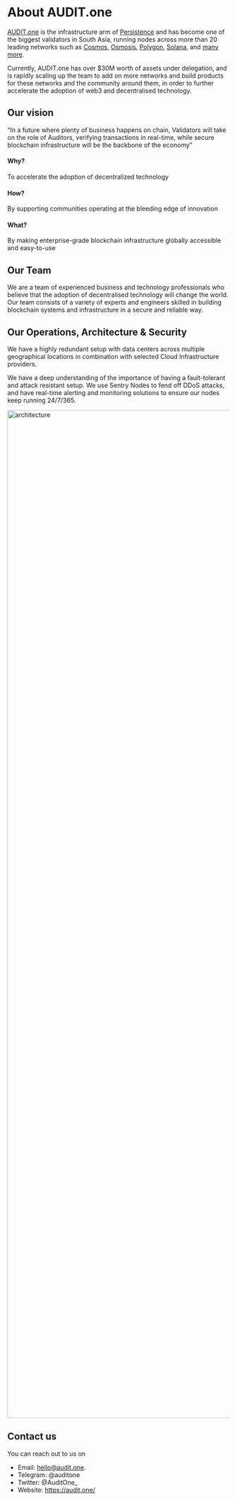 # About AUDIT.one

[AUDIT.one](https://audit.one) is the infrastructure arm of [Persistence](https://persistence.one) and has become one of the biggest validators in South Asia, running nodes across more than 20 leading networks such as [Cosmos](Cosmos.md), [Osmosis](Osmosis.md), [Polygon](Polygon.md), [Solana](Solana.md), and [many more](Networks.md). 

Currently, AUDIT.one has over $30M worth of assets under delegation, and is rapidly scaling up the team to add on more networks and build products for these networks and the community around them, in order to further accelerate the adoption of web3 and decentralised technology.  


## Our vision
“In a future where plenty of business happens on chain, Validators will take on the role of Auditors, verifying transactions in real-time, while secure blockchain infrastructure will be the backbone of the economy”

#### Why? 
To accelerate the adoption of decentralized technology

#### How? 
By supporting communities operating at the bleeding edge of innovation

#### What? 
By making enterprise-grade blockchain infrastructure globally accessible and easy-to-use


## Our Team
We are a team of experienced business and technology professionals who believe that the adoption of decentralised technology will change the world. Our team consists of a variety of experts and engineers skilled in building blockchain systems and infrastructure in a secure and reliable way. 


## Our Operations, Architecture & Security
We have a highly redundant setup with data centers across multiple geographical locations in combination with selected Cloud Infrastructure providers.

We have a deep understanding of the importance of having a fault-tolerant and attack resistant setup. We use Sentry Nodes to fend off DDoS attacks, and have real-time alerting and monitoring solutions to ensure our nodes keep running 24/7/365.

<img width="2282" alt="architecture" src="https://user-images.githubusercontent.com/95366163/148077154-3f54b923-fa04-4ce0-be46-bcdd0fb76e8c.png">


## Contact us

You can reach out to us on

- Email: hello@audit.one.
- Telegram: @auditone
- Twitter: @AuditOne_
- Website: https://audit.one/

